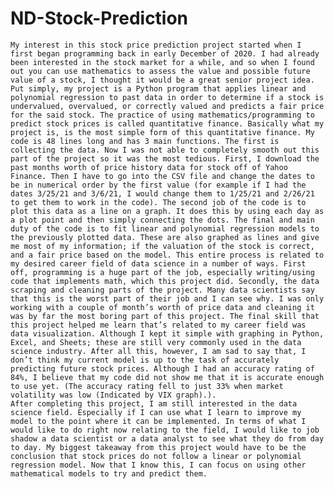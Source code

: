 # ND-Stock-Prediction
	My interest in this stock price prediction project started when I first began programming back in early December of 2020. I had already been interested in the stock market for a while, and so when I found out you can use mathematics to assess the value and possible future value of a stock, I thought it would be a great senior project idea.
	Put simply, my project is a Python program that applies linear and polynomial regression to past data in order to determine if a stock is undervalued, overvalued, or correctly valued and predicts a fair price for the said stock. The practice of using mathematics/programming to predict stock prices is called quantitative finance. Basically what my project is, is the most simple form of this quantitative finance. My code is 48 lines long and has 3 main functions. The first is collecting the data. Now I was not able to completely smooth out this part of the project so it was the most tedious. First, I download the past months worth of price history data for stock off of Yahoo Finance. Then I have to go into the CSV file and change the dates to be in numerical order by the first value (for example if I had the dates 3/25/21 and 3/6/21, I would change them to 1/25/21 and 2/26/21 to get them to work in the code). The second job of the code is to plot this data as a line on a graph. It does this by using each day as a plot point and then simply connecting the dots. The final and main duty of the code is to fit linear and polynomial regression models to the previously plotted data. These are also graphed as lines and give me most of my information; if the valuation of the stock is correct, and a fair price based on the model. This entire process is related to my desired career field of data science in a number of ways. First off, programming is a huge part of the job, especially writing/using code that implements math, which this project did. Secondly, the data scraping and cleaning parts of the project. Many data scientists say that this is the worst part of their job and I can see why. I was only working with a couple of month’s worth of price data and cleaning it was by far the most boring part of this project. The final skill that this project helped me learn that’s related to my career field was data visualization. Although I kept it simple with graphing in Python, Excel, and Sheets; these are still very commonly used in the data science industry. After all this, however, I am sad to say that, I don’t think my current model is up to the task of accurately predicting future stock prices. Although I had an accuracy rating of 84%, I believe that my code did not show me that it is accurate enough to use yet. (The accuracy rating fell to just 33% when market volatility was low (Indicated by VIX graph).). 
	After completing this project, I am still interested in the data science field. Especially if I can use what I learn to improve my model to the point where it can be implemented. In terms of what I would like to do right now relating to the field, I would like to job shadow a data scientist or a data analyst to see what they do from day to day. My biggest takeaway from this project would have to be the conclusion that stock prices do not follow a linear or polynomial regression model. Now that I know this, I can focus on using other mathematical models to try and predict them. 
	


 
